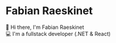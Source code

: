 # Fabian Raeskinet

👋 Hi there, I'm Fabian Raeskinet  
💻 I'm a fullstack developer (.NET & React)  
